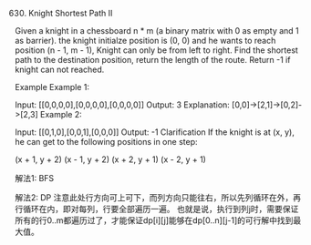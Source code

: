 630. Knight Shortest Path II

Given a knight in a chessboard n * m (a binary matrix with 0 as empty and 1 as barrier). the knight initialze position is (0, 0) and he wants to reach position (n - 1, m - 1), Knight can only be from left to right. Find the shortest path to the destination position, return the length of the route. Return -1 if knight can not reached.

Example
Example 1:

Input:
[[0,0,0,0],[0,0,0,0],[0,0,0,0]]
Output:
3
Explanation:
[0,0]->[2,1]->[0,2]->[2,3]
Example 2:

Input:
[[0,1,0],[0,0,1],[0,0,0]]
Output:
-1
Clarification
If the knight is at (x, y), he can get to the following positions in one step:

(x + 1, y + 2)
(x - 1, y + 2)
(x + 2, y + 1)
(x - 2, y + 1)

解法1: BFS

解法2: DP
注意此处行方向可上可下，而列方向只能往右，所以先列循环在外，再行循环在内，即对每列，行要全部遍历一遍。
也就是说，执行到列j时，需要保证所有的行0..m都遍历过了，才能保证dp[i][j]能够在dp[0..n][j-1]的可行解中找到最大值。